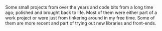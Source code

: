 Some small projects from over the years and code bits from a long time ago; polished and brought back to life. Most of them were either part of a work project or were just from tinkering around in my free time. Some of them are more recent and part of trying out new libraries and front-ends.